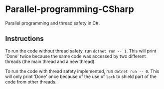 # Parallel-programming-CSharp
Parallel programming and thread safety in C#.

## Instructions
To run the code without thread safety, run `dotnet run -- 1`. This will print 'Done' twice because the same code was accessed by two different threads (the main thread and a new thread).

To run the code with thread safety implemented, run `dotnet run -- 0`. This will only print 'Done' once because of the use of `lock` to shield part of the code from other threads.
